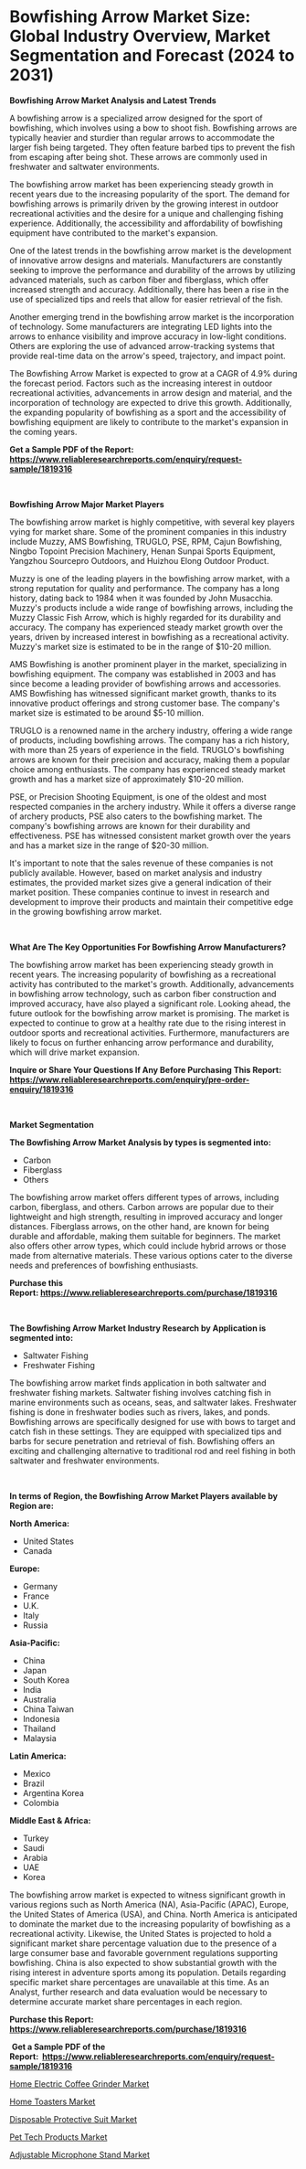 <p><h1>Bowfishing Arrow Market Size: Global Industry Overview, Market Segmentation and Forecast (2024 to 2031)</h1></p><p><strong>Bowfishing Arrow Market Analysis and Latest Trends</strong></p>
<p><p>A bowfishing arrow is a specialized arrow designed for the sport of bowfishing, which involves using a bow to shoot fish. Bowfishing arrows are typically heavier and sturdier than regular arrows to accommodate the larger fish being targeted. They often feature barbed tips to prevent the fish from escaping after being shot. These arrows are commonly used in freshwater and saltwater environments.</p><p>The bowfishing arrow market has been experiencing steady growth in recent years due to the increasing popularity of the sport. The demand for bowfishing arrows is primarily driven by the growing interest in outdoor recreational activities and the desire for a unique and challenging fishing experience. Additionally, the accessibility and affordability of bowfishing equipment have contributed to the market's expansion.</p><p>One of the latest trends in the bowfishing arrow market is the development of innovative arrow designs and materials. Manufacturers are constantly seeking to improve the performance and durability of the arrows by utilizing advanced materials, such as carbon fiber and fiberglass, which offer increased strength and accuracy. Additionally, there has been a rise in the use of specialized tips and reels that allow for easier retrieval of the fish.</p><p>Another emerging trend in the bowfishing arrow market is the incorporation of technology. Some manufacturers are integrating LED lights into the arrows to enhance visibility and improve accuracy in low-light conditions. Others are exploring the use of advanced arrow-tracking systems that provide real-time data on the arrow's speed, trajectory, and impact point.</p><p>The Bowfishing Arrow Market is expected to grow at a CAGR of 4.9% during the forecast period. Factors such as the increasing interest in outdoor recreational activities, advancements in arrow design and material, and the incorporation of technology are expected to drive this growth. Additionally, the expanding popularity of bowfishing as a sport and the accessibility of bowfishing equipment are likely to contribute to the market's expansion in the coming years.</p></p>
<p><strong>Get a Sample PDF of the Report:&nbsp; <a href="https://www.reliableresearchreports.com/enquiry/request-sample/1819316">https://www.reliableresearchreports.com/enquiry/request-sample/1819316</a></strong></p>
<p>&nbsp;</p>
<p><strong>Bowfishing Arrow Major Market Players</strong></p>
<p><p>The bowfishing arrow market is highly competitive, with several key players vying for market share. Some of the prominent companies in this industry include Muzzy, AMS Bowfishing, TRUGLO, PSE, RPM, Cajun Bowfishing, Ningbo Topoint Precision Machinery, Henan Sunpai Sports Equipment, Yangzhou Sourcepro Outdoors, and Huizhou Elong Outdoor Product. </p><p>Muzzy is one of the leading players in the bowfishing arrow market, with a strong reputation for quality and performance. The company has a long history, dating back to 1984 when it was founded by John Musacchia. Muzzy's products include a wide range of bowfishing arrows, including the Muzzy Classic Fish Arrow, which is highly regarded for its durability and accuracy. The company has experienced steady market growth over the years, driven by increased interest in bowfishing as a recreational activity. Muzzy's market size is estimated to be in the range of $10-20 million.</p><p>AMS Bowfishing is another prominent player in the market, specializing in bowfishing equipment. The company was established in 2003 and has since become a leading provider of bowfishing arrows and accessories. AMS Bowfishing has witnessed significant market growth, thanks to its innovative product offerings and strong customer base. The company's market size is estimated to be around $5-10 million.</p><p>TRUGLO is a renowned name in the archery industry, offering a wide range of products, including bowfishing arrows. The company has a rich history, with more than 25 years of experience in the field. TRUGLO's bowfishing arrows are known for their precision and accuracy, making them a popular choice among enthusiasts. The company has experienced steady market growth and has a market size of approximately $10-20 million.</p><p>PSE, or Precision Shooting Equipment, is one of the oldest and most respected companies in the archery industry. While it offers a diverse range of archery products, PSE also caters to the bowfishing market. The company's bowfishing arrows are known for their durability and effectiveness. PSE has witnessed consistent market growth over the years and has a market size in the range of $20-30 million.</p><p>It's important to note that the sales revenue of these companies is not publicly available. However, based on market analysis and industry estimates, the provided market sizes give a general indication of their market position. These companies continue to invest in research and development to improve their products and maintain their competitive edge in the growing bowfishing arrow market.</p></p>
<p>&nbsp;</p>
<p><strong>What Are The Key Opportunities For Bowfishing Arrow Manufacturers?</strong></p>
<p><p>The bowfishing arrow market has been experiencing steady growth in recent years. The increasing popularity of bowfishing as a recreational activity has contributed to the market's growth. Additionally, advancements in bowfishing arrow technology, such as carbon fiber construction and improved accuracy, have also played a significant role. Looking ahead, the future outlook for the bowfishing arrow market is promising. The market is expected to continue to grow at a healthy rate due to the rising interest in outdoor sports and recreational activities. Furthermore, manufacturers are likely to focus on further enhancing arrow performance and durability, which will drive market expansion.</p></p>
<p><strong>Inquire or Share Your Questions If Any Before Purchasing This Report: <a href="https://www.reliableresearchreports.com/enquiry/pre-order-enquiry/1819316">https://www.reliableresearchreports.com/enquiry/pre-order-enquiry/1819316</a></strong></p>
<p>&nbsp;</p>
<p><strong>Market Segmentation</strong></p>
<p><strong>The Bowfishing Arrow Market Analysis by types is segmented into:</strong></p>
<p><ul><li>Carbon</li><li>Fiberglass</li><li>Others</li></ul></p>
<p><p>The bowfishing arrow market offers different types of arrows, including carbon, fiberglass, and others. Carbon arrows are popular due to their lightweight and high strength, resulting in improved accuracy and longer distances. Fiberglass arrows, on the other hand, are known for being durable and affordable, making them suitable for beginners. The market also offers other arrow types, which could include hybrid arrows or those made from alternative materials. These various options cater to the diverse needs and preferences of bowfishing enthusiasts.</p></p>
<p><strong>Purchase this Report:&nbsp;<a href="https://www.reliableresearchreports.com/purchase/1819316">https://www.reliableresearchreports.com/purchase/1819316</a></strong></p>
<p>&nbsp;</p>
<p><strong>The Bowfishing Arrow Market Industry Research by Application is segmented into:</strong></p>
<p><ul><li>Saltwater Fishing</li><li>Freshwater Fishing</li></ul></p>
<p><p>The bowfishing arrow market finds application in both saltwater and freshwater fishing markets. Saltwater fishing involves catching fish in marine environments such as oceans, seas, and saltwater lakes. Freshwater fishing is done in freshwater bodies such as rivers, lakes, and ponds. Bowfishing arrows are specifically designed for use with bows to target and catch fish in these settings. They are equipped with specialized tips and barbs for secure penetration and retrieval of fish. Bowfishing offers an exciting and challenging alternative to traditional rod and reel fishing in both saltwater and freshwater environments.</p></p>
<p>&nbsp;</p>
<p><strong>In terms of Region, the Bowfishing Arrow Market Players available by Region are:</strong></p>
<p>
    <p> <strong> North America: </strong>
        <ul>
            <li>United States</li>
            <li>Canada</li>
        </ul>
        </p> 
    <p> <strong> Europe: </strong>
        <ul>
            <li>Germany</li>
            <li>France</li>
            <li>U.K.</li>
            <li>Italy</li>
            <li>Russia</li>
        </ul>
        </p> 
    <p> <strong> Asia-Pacific: </strong>
        <ul>
            <li>China</li>
            <li>Japan</li>
            <li>South Korea</li>
            <li>India</li>
            <li>Australia</li>
            <li>China Taiwan</li>
            <li>Indonesia</li>
            <li>Thailand</li>
            <li>Malaysia</li>
        </ul>
        </p> 
    <p> <strong> Latin America: </strong>
        <ul>
            <li>Mexico</li>
            <li>Brazil</li>
            <li>Argentina Korea</li>
            <li>Colombia</li>
        </ul>
        </p> 
    <p> <strong> Middle East & Africa: </strong>
        <ul>
            <li>Turkey</li>
            <li>Saudi</li>
            <li>Arabia</li>
            <li>UAE</li>
            <li>Korea</li>
        </ul>
    </p>
    </p>
<p><p>The bowfishing arrow market is expected to witness significant growth in various regions such as North America (NA), Asia-Pacific (APAC), Europe, the United States of America (USA), and China. North America is anticipated to dominate the market due to the increasing popularity of bowfishing as a recreational activity. Likewise, the United States is projected to hold a significant market share percentage valuation due to the presence of a large consumer base and favorable government regulations supporting bowfishing. China is also expected to show substantial growth with the rising interest in adventure sports among its population. Details regarding specific market share percentages are unavailable at this time. As an Analyst, further research and data evaluation would be necessary to determine accurate market share percentages in each region.</p></p>
<p><strong>Purchase this Report: <a href="https://www.reliableresearchreports.com/purchase/1819316">https://www.reliableresearchreports.com/purchase/1819316</a></strong></p>
<p>&nbsp;<strong>Get a Sample PDF of the Report:&nbsp;&nbsp;<a href="https://www.reliableresearchreports.com/enquiry/request-sample/1819316">https://www.reliableresearchreports.com/enquiry/request-sample/1819316</a></strong></p>
<p><strong></strong></p>
<p><p><a href="https://github.com/ChiragRp1/Market-Research-Report-List-2/blob/main/home-electric-coffee-grinder-market.md">Home Electric Coffee Grinder Market</a></p><p><a href="https://github.com/ChiragRP21/Market-Research-Report-List-2/blob/main/home-toasters-market.md">Home Toasters Market</a></p><p><a href="https://github.com/BryceTownsendr/Market-Research-Report-List-2/blob/main/disposable-protective-suit-market.md">Disposable Protective Suit Market</a></p><p><a href="https://github.com/Chiragrp23/Market-Research-Report-List-2/blob/main/pet-tech-products-market.md">Pet Tech Products Market</a></p><p><a href="https://github.com/Chiragrp22/Market-Research-Report-List-2/blob/main/adjustable-microphone-stand-market.md">Adjustable Microphone Stand Market</a></p></p>